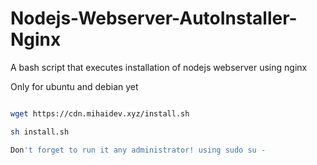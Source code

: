 # Nodejs-Webserver-AutoInstaller-Nginx
A bash script that executes installation of nodejs webserver using nginx 


Only for ubuntu and debian yet


```bash

wget https://cdn.mihaidev.xyz/install.sh

sh install.sh

Don't forget to run it any administrator! using sudo su - 
```


